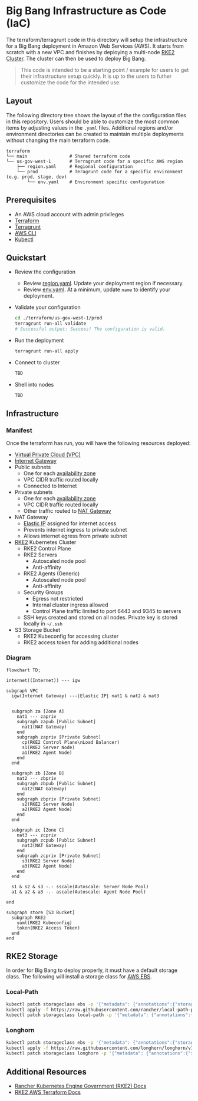 # Big Bang Infrastructure as Code (IaC)

The terraform/terragrunt code in this directory will setup the infrastructure for a Big Bang deployment in Amazon Web Services (AWS).  It starts from scratch with a new VPC and finishes by deploying a multi-node [RKE2 Cluster](https://docs.rke2.io/).  The cluster can then be used to deploy Big Bang.

> This code is intended to be a starting point / example for users to get their infrastructure setup quickly.  It is up to the users to futher customize the code for the intended use.

## Layout

The following directory tree shows the layout of the the configuration files in this repository.  Users should be able to customize the most common items by adjusting values in the `.yaml` files.  Additional regions and/or environment directories can be created to maintain multiple deployments without changing the main terraform code.

```text
terraform
└── main                # Shared terraform code
└── us-gov-west-1       # Terragrunt code for a specific AWS region
    ├── region.yaml     # Regional configuration
    └── prod            # Teragrunt code for a specific environment (e.g. prod, stage, dev)
        └── env.yaml    # Environment specific configuration
```

## Prerequisites

- An AWS cloud account with admin privileges
- [Terraform](https://www.terraform.io/downloads.html)
- [Terragrunt](https://terragrunt.gruntwork.io/docs/getting-started/install/)
- [AWS CLI](https://docs.aws.amazon.com/cli/latest/userguide/install-cliv2.html)
- [Kubectl](https://kubernetes.io/docs/tasks/tools/#kubectl)

## Quickstart

- Review the configuration
  - Review [region.yaml](./us-gov-west-1/region.yaml).  Update your deployment region if necessary.
  - Review [env.yaml](./us-gov-west-1/prod/env.yaml).  At a minimum, update `name` to identify your deployment.

- Validate your configuration

    ```bash
    cd ./terraform/us-gov-west-1/prod
    terragrunt run-all validate
    # Successful output: Success! The configuration is valid.
    ```

- Run the deployment

    ```bash
    terragrunt run-all apply
    ```

- Connect to cluster

    ```bash
    TBD
    ```

- Shell into nodes

    ```bash
    TBD
    ```

## Infrastructure

### Manifest

Once the terraform has run, you will have the following resources deployed:

- [Virtual Private Cloud (VPC)](https://aws.amazon.com/vpc/?vpc-blogs.sort-by=item.additionalFields.createdDate&vpc-blogs.sort-order=desc)
- [Internet Gateway](https://docs.aws.amazon.com/vpc/latest/userguide/VPC_Internet_Gateway.html)
- Public subnets
  - One for each [availability zone](https://docs.aws.amazon.com/AWSEC2/latest/UserGuide/using-regions-availability-zones.html)
  - VPC CIDR traffic routed locally
  - Connected to Internet
- Private subnets
  - One for each [availability zone](https://docs.aws.amazon.com/AWSEC2/latest/UserGuide/using-regions-availability-zones.html)
  - VPC CIDR traffic routed locally
  - Other traffic routed to [NAT Gateway](https://docs.aws.amazon.com/vpc/latest/userguide/vpc-nat-gateway.html)
- NAT Gateway
  - [Elastic IP](https://docs.aws.amazon.com/AWSEC2/latest/UserGuide/elastic-ip-addresses-eip.html) assigned for internet access
  - Prevents internet ingress to private subnet
  - Allows internet egress from private subnet
- [RKE2](https://docs.rke2.io/) Kubernetes Cluster
  - RKE2 Control Plane
  - RKE2 Servers
    - Autoscaled node pool
    - Anti-affinity
  - RKE2 Agents (Generic)
    - Autoscaled node pool
    - Anti-affinity
  - Security Groups
    - Egress not restricted
    - Internal cluster ingress allowed
    - Control Plane traffic limited to port 6443 and 9345 to servers
  - SSH keys created and stored on all nodes.  Private key is stored locally in `~/.ssh`
- S3 Storage Bucket
  - RKE2 Kubeconfig for accessing cluster
  - RKE2 access token for adding additional nodes

### Diagram

```mermaid
flowchart TD;

internet((Internet)) --- igw

subgraph VPC
  igw(Internet Gateway) ---|Elastic IP| nat1 & nat2 & nat3


  subgraph za [Zone A]
    nat1 --- zapriv
    subgraph zapub [Public Subnet]
      nat1(NAT Gateway)
    end
    subgraph zapriv [Private Subnet]
      cp(RKE2 Control Plane\nLoad Balancer)
      s1(RKE2 Server Node)
      a1(RKE2 Agent Node)
    end
  end

  subgraph zb [Zone B]
    nat2 --- zbpriv
    subgraph zbpub [Public Subnet]
      nat2(NAT Gateway)
    end
    subgraph zbpriv [Private Subnet]
      s2(RKE2 Server Node)
      a2(RKE2 Agent Node)
    end
  end

  subgraph zc [Zone C]
    nat3 --- zcpriv
    subgraph zcpub [Public Subnet]
      nat3(NAT Gateway)
    end
    subgraph zcpriv [Private Subnet]
      s3(RKE2 Server Node)
      a3(RKE2 Agent Node)
    end
  end

  s1 & s2 & s3 -.- sscale(Autoscale: Server Node Pool)
  a1 & a2 & a3 -.- ascale(Autoscale: Agent Node Pool)

end

subgraph store [S3 Bucket]
  subgraph RKE2
    yaml(RKE2 Kubeconfig)
    token(RKE2 Access Token)
  end
end
```

## RKE2 Storage

In order for Big Bang to deploy properly, it must have a default storage class.  The following will install a storage class for [AWS EBS](https://docs.aws.amazon.com/AWSEC2/latest/UserGuide/AmazonEBS.html).

### Local-Path

```bash
kubectl patch storageclass ebs -p '{"metadata": {"annotations":{"storageclass.kubernetes.io/is-default-class":"false"}}}'
kubectl apply -f https://raw.githubusercontent.com/rancher/local-path-provisioner/master/deploy/local-path-storage.yaml
kubectl patch storageclass local-path -p '{"metadata": {"annotations":{"storageclass.kubernetes.io/is-default-class":"true"}}}'
```

### Longhorn

```bash
kubectl patch storageclass ebs -p '{"metadata": {"annotations":{"storageclass.kubernetes.io/is-default-class":"false"}}}'
kubectl apply -f https://raw.githubusercontent.com/longhorn/longhorn/v1.1.0/deploy/longhorn.yaml
kubectl patch storageclass longhorn -p '{"metadata": {"annotations":{"storageclass.kubernetes.io/is-default-class":"true"}}}'
```

## Additional Resources

- [Rancher Kubernetes Engine Government (RKE2) Docs](https://docs.rke2.io/)
- [RKE2 AWS Terraform Docs](https://github.com/rancherfederal/rke2-aws-tf)